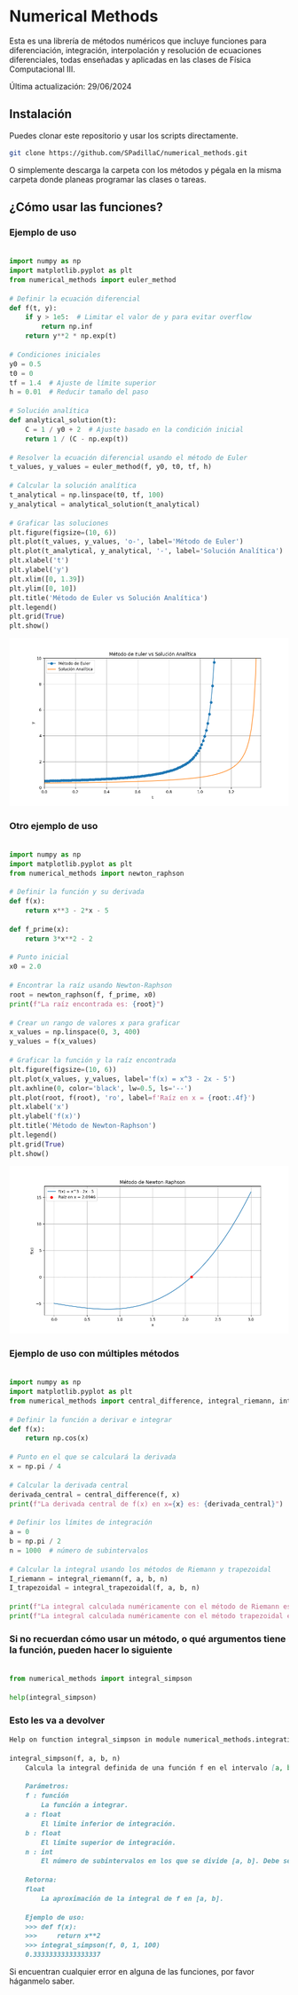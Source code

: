 # Numerical Methods

Esta es una librería de métodos numéricos que incluye funciones para diferenciación, integración, interpolación y resolución de ecuaciones diferenciales, todas enseñadas y aplicadas en las clases de Física Computacional III.

Última actualización: 29/06/2024

## Instalación

Puedes clonar este repositorio y usar los scripts directamente.

```sh
git clone https://github.com/SPadillaC/numerical_methods.git
```

O simplemente descarga la carpeta con los métodos y pégala en la misma carpeta donde planeas programar las clases o tareas.

## ¿Cómo usar las funciones?

### Ejemplo de uso

```python

import numpy as np
import matplotlib.pyplot as plt
from numerical_methods import euler_method

# Definir la ecuación diferencial
def f(t, y):
    if y > 1e5:  # Limitar el valor de y para evitar overflow
        return np.inf
    return y**2 * np.exp(t)

# Condiciones iniciales
y0 = 0.5
t0 = 0
tf = 1.4  # Ajuste de límite superior
h = 0.01  # Reducir tamaño del paso

# Solución analítica
def analytical_solution(t):
    C = 1 / y0 + 2  # Ajuste basado en la condición inicial
    return 1 / (C - np.exp(t))

# Resolver la ecuación diferencial usando el método de Euler
t_values, y_values = euler_method(f, y0, t0, tf, h)

# Calcular la solución analítica
t_analytical = np.linspace(t0, tf, 100)
y_analytical = analytical_solution(t_analytical)

# Graficar las soluciones
plt.figure(figsize=(10, 6))
plt.plot(t_values, y_values, 'o-', label='Método de Euler')
plt.plot(t_analytical, y_analytical, '-', label='Solución Analítica')
plt.xlabel('t')
plt.ylabel('y')
plt.xlim([0, 1.39])
plt.ylim([0, 10])
plt.title('Método de Euler vs Solución Analítica')
plt.legend()
plt.grid(True)
plt.show()
```

![alt text](grafico1.png)

### Otro ejemplo de uso

```python

import numpy as np
import matplotlib.pyplot as plt
from numerical_methods import newton_raphson

# Definir la función y su derivada
def f(x):
    return x**3 - 2*x - 5

def f_prime(x):
    return 3*x**2 - 2

# Punto inicial
x0 = 2.0

# Encontrar la raíz usando Newton-Raphson
root = newton_raphson(f, f_prime, x0)
print(f"La raíz encontrada es: {root}")

# Crear un rango de valores x para graficar
x_values = np.linspace(0, 3, 400)
y_values = f(x_values)

# Graficar la función y la raíz encontrada
plt.figure(figsize=(10, 6))
plt.plot(x_values, y_values, label='f(x) = x^3 - 2x - 5')
plt.axhline(0, color='black', lw=0.5, ls='--')
plt.plot(root, f(root), 'ro', label=f'Raíz en x = {root:.4f}')
plt.xlabel('x')
plt.ylabel('f(x)')
plt.title('Método de Newton-Raphson')
plt.legend()
plt.grid(True)
plt.show()
```

![alt text](grafico2.png)

### Ejemplo de uso con múltiples métodos

```python

import numpy as np
import matplotlib.pyplot as plt
from numerical_methods import central_difference, integral_riemann, integral_trapezoidal

# Definir la función a derivar e integrar
def f(x):
    return np.cos(x)

# Punto en el que se calculará la derivada
x = np.pi / 4

# Calcular la derivada central
derivada_central = central_difference(f, x)
print(f"La derivada central de f(x) en x={x} es: {derivada_central}")

# Definir los límites de integración
a = 0
b = np.pi / 2
n = 1000  # número de subintervalos

# Calcular la integral usando los métodos de Riemann y trapezoidal
I_riemann = integral_riemann(f, a, b, n)
I_trapezoidal = integral_trapezoidal(f, a, b, n)

print(f"La integral calculada numéricamente con el método de Riemann es: {I_riemann}")
print(f"La integral calculada numéricamente con el método trapezoidal es: {I_trapezoidal}")
```

### Si no recuerdan cómo usar un método, o qué argumentos tiene la función, pueden hacer lo siguiente

```python

from numerical_methods import integral_simpson

help(integral_simpson)
```

### Esto les va a devolver

```md
Help on function integral_simpson in module numerical_methods.integration:

integral_simpson(f, a, b, n)
    Calcula la integral definida de una función f en el intervalo [a, b] utilizando la regla de Simpson.

    Parámetros:
    f : función
        La función a integrar.
    a : float
        El límite inferior de integración.
    b : float
        El límite superior de integración.
    n : int
        El número de subintervalos en los que se divide [a, b]. Debe ser par.

    Retorna:
    float
        La aproximación de la integral de f en [a, b].

    Ejemplo de uso:
    >>> def f(x):
    >>>     return x**2
    >>> integral_simpson(f, 0, 1, 100)
    0.33333333333333337
```

Si encuentran cualquier error en alguna de las funciones, por favor háganmelo saber.

